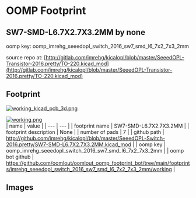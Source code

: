 # OOMP Footprint  
## SW7-SMD-L6.7X2.7X3.2MM  by none  
  
oomp key: oomp_imrehg_seeedopl_switch_2016_sw7_smd_l6_7x2_7x3_2mm  
  
source repo at: [http://gitlab.com/imrehg/kicalopl/blob/master/SeeedOPL-Transistor-2016.pretty/TO-220.kicad_mod](http://gitlab.com/imrehg/kicalopl/blob/master/SeeedOPL-Transistor-2016.pretty/TO-220.kicad_mod)  
## Footprint  
  
[![working_kicad_pcb_3d.png](working_kicad_pcb_3d_600.png)](working_kicad_pcb_3d.png)  
  
[![working.png](working_600.png)](working.png)  
| name | value | 
| --- | --- | 
| footprint name | SW7-SMD-L6.7X2.7X3.2MM | 
| footprint description | None | 
| number of pads | 7 | 
| github path | http://github.com/imrehg/kicalopl/blob/master/SeeedOPL-Switch-2016.pretty/SW7-SMD-L6.7X2.7X3.2MM.kicad_mod | 
| oomp key | oomp_imrehg_seeedopl_switch_2016_sw7_smd_l6_7x2_7x3_2mm | 
| oomp bot github | https://github.com/oomlout/oomlout_oomp_footprint_bot/tree/main/footprints/imrehg_seeedopl_switch_2016_sw7_smd_l6_7x2_7x3_2mm/working | 
## Images  
